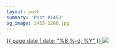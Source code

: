 ```yaml
---
layout: post
summary: 'Post #1453'
og_image: 1453-1280.jpg
---
```


<p>
 <time>
  <a href="/1453">
   {{ page.date | date: "%B %-d, %Y" }}
  </a>
 </time>
 <a href="/1453">
  <img sizes="(min-width: 700px) 50vw, calc(100vw - 2rem)" src="{{ site.assets_url }}/1453-640.jpg" srcset="{{ site.assets_url }}/1453-320.jpg 320w, {{ site.assets_url }}/1453-640.jpg 640w, {{ site.assets_url }}/1453-960.jpg 960w, {{ site.assets_url }}/1453-1280.jpg 1280w"/>
 </a>
</p>
